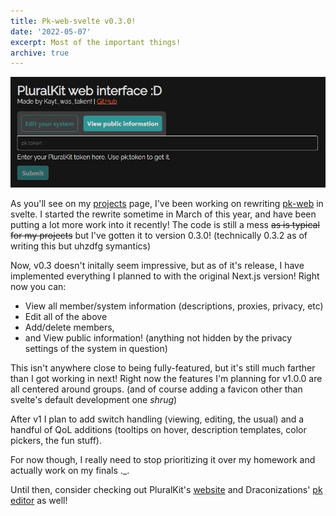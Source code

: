 ```yaml
---
title: Pk-web-svelte v0.3.0!
date: '2022-05-07'
excerpt: Most of the important things!
archive: true
---
```


![A screenshot of the pk-web-svelte login page](/static/images/pk-web_login.jpg)

As you'll see on my [projects](/projects) page, I've been working on rewriting [pk-web](https://pk.kayt.dev) in svelte. I started the rewrite sometime in March of this year, and have been putting a lot more work into it recently! The code is still a mess ~~as is typical for my projects~~ but I've gotten it to version 0.3.0! (technically 0.3.2 as of writing this but uhzdfg symantics)

Now, v0.3 doesn't initally seem impressive, but as of it's release, I have implemented everything I planned to with the original Next.js version! Right now you can:
- View all member/system information (descriptions, proxies, privacy, etc)
- Edit all of the above
- Add/delete members,
- and View public information! (anything not hidden by the privacy settings of the system in question)

This isn't anywhere close to being fully-featured, but it's still much farther than I got working in next! Right now the features I'm planning for v1.0.0 are all centered around groups. (and of course adding a favicon other than svelte's default development one *shrug*)

After v1 I plan to add switch handling (viewing, editing, the usual) and a handful of QoL additions (tooltips on hover, description templates, color pickers, the fun stuff).

For now though, I really need to stop prioritizing it over my homework and actually work on my finals ._.

Until then, consider checking out PluralKit's [website](https://pluralkit.me) and Draconizations' [pk editor](https://pk-webs-beta.spectralitree.com/) as well!
